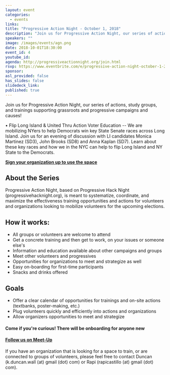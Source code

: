 ```yaml
---
layout: event
categories:
  - events
links:
title: "Progressive Action Night - October 1, 2018"
description: "Join us for Progressive Action Night, our series of actions, study groups, and trainings supporting grassroots and progressive campaigns and causes!"
speakers: ""
image: /images/events/agn.png
date: 2018-10-01T18:30:00
event_id: 4
youtube_id:
agenda: http://progressiveactionnight.org/join.html
rsvp: https://www.eventbrite.com/e/progressive-action-night-october-1-2018-tickets-50407575415
sponsor:
asl_provided: false
has_slides: false
slidedeck_link:
published: true
---
```


Join us for Progressive Action Night, our series of actions, study groups, and trainings supporting grassroots and progressive campaigns and causes!

• Flip Long Island & United Thru Action Voter Education -- We are mobilizing NYers to help Democrats win key State Senate races across Long Island. Join us for an evening of discussion with LI candidates Monica Martinez (SD3), John Brooks (SD8) and Anna Kaplan (SD7). Learn about these key races and how we in the NYC can help to flip Long Island and NY State to the Democrats.


[**Sign your organization up to use the space**](https://docs.google.com/forms/d/199tNQLkHzXmQKWTVkgRLsbKZ35_J3g5jgDVBFrVSBrQ/edit)

## About the Series
Progressive Action Night, based on Progressive Hack Night (progressivehacknight.org), is meant to systematize, coordinate, and maximize the effectiveness training opportunities and actions for volunteers and organizations looking to mobilize volunteers for the upcoming elections.

## How it works:

- All groups or volunteers are welcome to attend
- Get a concrete training and then get to work, on your issues or someone else's
- Information and education available about other campaigns and groups
- Meet other volunteers and progressives
- Opportunities for organizations to meet and strategize as well
- Easy on-boarding for first-time participants
- Snacks and drinks offered

## Goals
- Offer a clear calendar of opportunities for trainings and on-site actions (textbanks, poster-making, etc.)
- Plug volunteers quickly and efficiently into actions and organizations
- Allow organizers opportunities to meet and strategize

#### **Come if you're curious! There will be onboarding for anyone new**

#### **[Follow us on Meet-Up](//www.meetup.com/Progressive-Action-Nights)**

If you have an organization that is looking for a space to train, or are connected to groups of volunteers, please feel free to contact Duncan (k.duncan.wall (at) gmail (dot) com) or Rapi (rapicastillo (at) gmail (dot) com).
